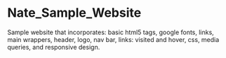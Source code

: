 # Nate_Sample_Website
Sample website that incorporates: basic html5 tags, google fonts, links, main wrappers, header, logo, nav bar, links: visited and hover, css, media queries, and responsive design.
